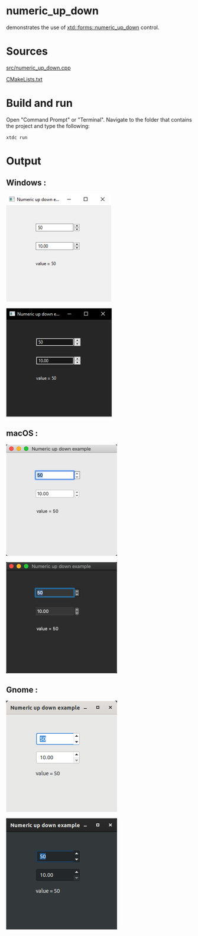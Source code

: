 # numeric_up_down

demonstrates the use of [xtd::forms::numeric_up_down](../../../../src/xtd_forms/include/xtd/forms/numeric_up_down.hpp) control.

# Sources

[src/numeric_up_down.cpp](src/numeric_up_down.cpp)

[CMakeLists.txt](CMakeLists.txt)

# Build and run

Open "Command Prompt" or "Terminal". Navigate to the folder that contains the project and type the following:

```shell
xtdc run
```

# Output

## Windows :

![Screenshot](../../../../docs/pictures/examples/numeric_up_down_w.png)

![Screenshot](../../../../docs/pictures/examples/numeric_up_down_wd.png)

## macOS :

![Screenshot](../../../../docs/pictures/examples/numeric_up_down_m.png)

![Screenshot](../../../../docs/pictures/examples/numeric_up_down_md.png)

## Gnome :

![Screenshot](../../../../docs/pictures/examples/numeric_up_down_g.png)

![Screenshot](../../../../docs/pictures/examples/numeric_up_down_gd.png)
